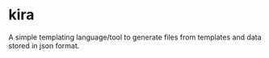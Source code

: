 # kira
A simple templating language/tool to generate files from templates and data stored in json format.
